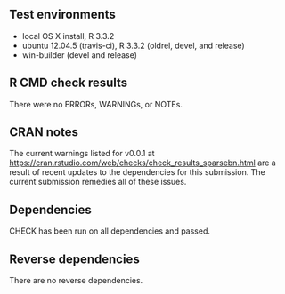 ## Test environments
* local OS X install, R 3.3.2
* ubuntu 12.04.5 (travis-ci), R 3.3.2 (oldrel, devel, and release)
* win-builder (devel and release)

## R CMD check results
There were no ERRORs, WARNINGs, or NOTEs.

## CRAN notes

The current warnings listed for v0.0.1 at https://cran.rstudio.com/web/checks/check_results_sparsebn.html are a result of recent updates to the dependencies for this submission. The current submission remedies all of these issues.

## Dependencies

CHECK has been run on all dependencies and passed.

## Reverse dependencies

There are no reverse dependencies.